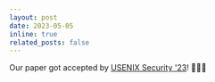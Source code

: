 ```yaml
---
layout: post
date: 2023-05-05
inline: true
related_posts: false
---
```


Our paper got accepted by [USENIX Security '23](https://www.usenix.org/conference/usenixsecurity23)! :tada::tada::tada:
